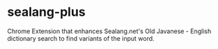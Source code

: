# sealang-plus
Chrome Extension that enhances Sealang.net's Old Javanese - English dictionary search to find variants of the input word.
